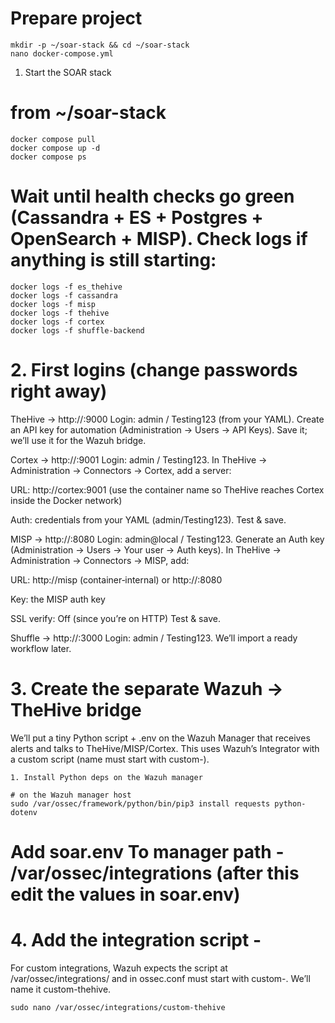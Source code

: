 # Prepare project

```
mkdir -p ~/soar-stack && cd ~/soar-stack
nano docker-compose.yml
```

1. Start the SOAR stack

# from ~/soar-stack
```
docker compose pull
docker compose up -d
docker compose ps
```
# Wait until health checks go green (Cassandra + ES + Postgres + OpenSearch + MISP). Check logs if anything is still starting:

```
docker logs -f es_thehive
docker logs -f cassandra
docker logs -f misp
docker logs -f thehive
docker logs -f cortex
docker logs -f shuffle-backend
```

# 2. First logins (change passwords right away)

TheHive → http://<host>:9000
Login: admin / Testing123 (from your YAML). Create an API key for automation (Administration → Users → API Keys). Save it; we’ll use it for the Wazuh bridge.

Cortex → http://<host>:9001
Login: admin / Testing123. In TheHive → Administration → Connectors → Cortex, add a server:

URL: http://cortex:9001 (use the container name so TheHive reaches Cortex inside the Docker network)

Auth: credentials from your YAML (admin/Testing123). Test & save.

MISP → http://<host>:8080
Login: admin@local / Testing123. Generate an Auth key (Administration → Users → Your user → Auth keys).
In TheHive → Administration → Connectors → MISP, add:

URL: http://misp (container‑internal) or http://<host>:8080

Key: the MISP auth key

SSL verify: Off (since you’re on HTTP)
Test & save.

Shuffle → http://<host>:3000
Login: admin / Testing123. We’ll import a ready workflow later.


# 3. Create the separate Wazuh → TheHive bridge

We’ll put a tiny Python script + .env on the Wazuh Manager that receives alerts and talks to TheHive/MISP/Cortex. This uses Wazuh’s Integrator with a custom script (name must start with custom-).

    1. Install Python deps on the Wazuh manager
    
    # on the Wazuh manager host
    sudo /var/ossec/framework/python/bin/pip3 install requests python-dotenv
    

# Add soar.env To manager path - /var/ossec/integrations  (after this edit the values in soar.env)

# 4. Add the integration script -
For custom integrations, Wazuh expects the script at /var/ossec/integrations/<name> and <name> in ossec.conf must start with custom-. We’ll name it custom-thehive.

    sudo nano /var/ossec/integrations/custom-thehive

    



    

